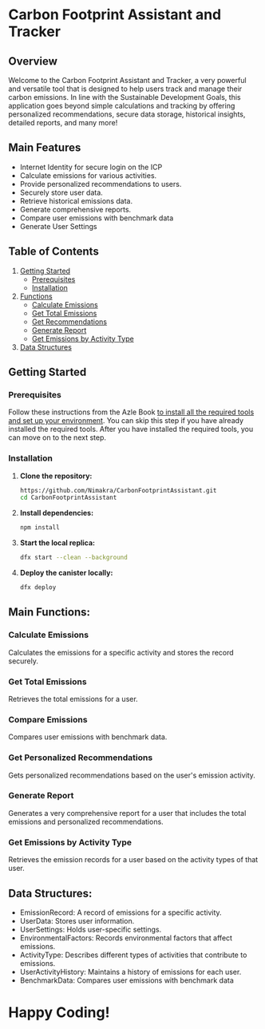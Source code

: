 # Carbon Footprint Assistant and Tracker

## Overview

Welcome to the Carbon Footprint Assistant and Tracker, a very powerful and versatile tool that is designed to help users track and manage their carbon emissions. In line with the Sustainable Development Goals, this application goes beyond simple calculations and tracking by offering personalized recommendations, secure data storage, historical insights, detailed reports, and many more!

## Main Features
- Internet Identity for secure login on the ICP
- Calculate emissions for various activities.
- Provide personalized recommendations to users.
- Securely store user data.
- Retrieve historical emissions data.
- Generate comprehensive reports.
- Compare user emissions with benchmark data
- Generate User Settings

  

## Table of Contents

1. [Getting Started](#getting-started)
   - [Prerequisites](#prerequisites)
   - [Installation](#installation)
2. [Functions](#functions)
   - [Calculate Emissions](#calculate-emissions)
   - [Get Total Emissions](#get-total-emissions)
   - [Get Recommendations](#get-recommendations)
   - [Generate Report](#generate-report)
   - [Get Emissions by Activity Type](#get-emissions-by-activity-type)
3. [Data Structures](#data-structures)


## Getting Started

### Prerequisites

Follow these instructions from the Azle Book [to install all the required tools and set up your environment](https://demergent-labs.github.io/azle/installation.html). You can skip this step if you have already installed the required tools.
After you have installed the required tools, you can move on to the next step.

### Installation

1. **Clone the repository:**
   ```bash
   https://github.com/Nimakra/CarbonFootprintAssistant.git
   cd CarbonFootprintAssistant

2. **Install dependencies:**
   ```bash
   npm install

3. **Start the local replica:**
   ```bash
   dfx start --clean --background

4. **Deploy the canister locally:**
   ```bash
   dfx deploy
   
## Main Functions:
### Calculate Emissions
Calculates the emissions for a specific activity and stores the record securely.
### Get Total Emissions
Retrieves the total emissions for a user.
### Compare Emissions
Compares user emissions with benchmark data.
### Get Personalized Recommendations
Gets personalized recommendations based on the user's emission activity.
### Generate Report
Generates a very comprehensive report for a user that includes the total emissions and personalized recommendations.
### Get Emissions by Activity Type
Retrieves the emission records for a user based on the activity types of that user.

## Data Structures:

- EmissionRecord: A record of emissions for a specific activity.
- UserData: Stores user information.
- UserSettings: Holds user-specific settings.
- EnvironmentalFactors: Records environmental factors that affect emissions.
- ActivityType: Describes different types of activities that contribute to emissions.
- UserActivityHistory: Maintains a history of emissions for each user.
- BenchmarkData: Compares user emissions with benchmark data


# Happy Coding!
